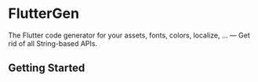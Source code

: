 # FlutterGen

The Flutter code generator for your assets, fonts, colors, localize, … — Get rid of all String-based APIs.

## Getting Started

